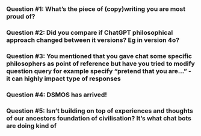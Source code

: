 
### Question #1: What’s the piece of (copy)writing you are most proud of?

### Question #2: Did you compare if ChatGPT philosophical approach changed between it versions? Eg in version 4o?

### Question #3: You mentioned that you gave chat some specific philosophers as point of reference but have you tried to modify question query for example specify “pretend that you are…” - it can highly impact type of responses

### Question #4: DSMOS has arrived!

### Question #5: Isn’t building on top of experiences and thoughts of our ancestors foundation of civilisation? It’s what chat bots are doing kind of
